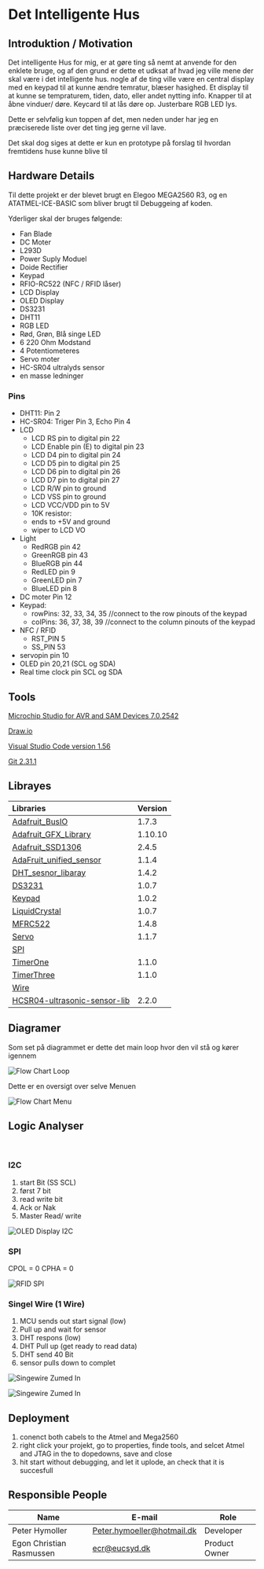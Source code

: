 # Det Intelligente Hus

## Introduktion / Motivation

Det intelligente Hus for mig, er at gøre ting så nemt at anvende for den enklete bruge,
og af den grund er dette et udksat af hvad jeg ville mene der skal være i det intelligente hus.
nogle af de ting ville være en central display med en keypad til at kunne ændre temratur, blæser hasighed. Et display til at kunne se tempraturem, tiden, dato, eller andet nytting info. Knapper til at åbne vinduer/ døre. Keycard til at lås døre op. Justerbare RGB LED lys.

Dette er selvfølig kun toppen af det, men neden under har jeg en præciserede liste over det ting jeg gerne vil lave.

Det skal dog siges at dette er kun en prototype på forslag til hvordan fremtidens huse kunne blive til

## Hardware Details

Til dette projekt er der blevet brugt en Elegoo MEGA2560 R3, og en ATATMEL-ICE-BASIC som bliver brugt til Debuggeing af koden.

Yderliger skal der bruges følgende:

- Fan Blade
- DC Moter
- L293D
- Power Suply Moduel
- Doide Rectifier
- Keypad
- RFIO-RC522 (NFC / RFID låser)
- LCD Display
- OLED Display
- DS3231 
- DHT11
- RGB LED
- Rød, Grøn, Blå singe LED
- 6 220 Ohm Modstand
- 4 Potentiometeres
- Servo moter
- HC-SR04 ultralyds sensor
- en masse ledninger

### Pins

- DHT11: Pin 2
- HC-SR04: Triger Pin 3, Echo Pin 4
- LCD
    - LCD RS pin to digital pin 22
    - LCD Enable pin (E) to digital pin 23
    - LCD D4 pin to digital pin 24
    - LCD D5 pin to digital pin 25
    - LCD D6 pin to digital pin 26
    - LCD D7 pin to digital pin 27
    - LCD R/W pin to ground
    - LCD VSS pin to ground
    - LCD VCC/VDD pin to 5V
    - 10K resistor:
    - ends to +5V and ground
    - wiper to LCD VO
- Light
    - RedRGB pin 42
    - GreenRGB pin 43
    - BlueRGB pin 44
    - RedLED pin 9
    - GreenLED pin 7
    - BlueLED pin 8
- DC moter Pin 12
- Keypad:
    - rowPins: 32, 33, 34, 35 //connect to the row pinouts of the keypad
    - colPins: 36, 37, 38, 39 //connect to the column pinouts of the keypad
- NFC / RFID
    - RST_PIN   5
    - SS_PIN    53
- servopin pin 10
- OLED pin 20,21 (SCL og SDA)
- Real time clock pin SCL og SDA


## Tools

[Microchip Studio for AVR and SAM Devices 7.0.2542](https://www.microchip.com/en-us/development-tools-tools-and-software/microchip-studio-for-avr-and-sam-devices#Downloads)

[Draw.io](https://app.diagrams.net/)

[Visual Studio Code version 1.56](https://code.visualstudio.com/)

[Git 2.31.1](https://git-scm.com/downloads)

## Librayes
| Libraries                                                                                | Version |
| :--------------------------------------------------------------------------------------- | ------- |
| [Adafruit_BusIO](https://github.com/adafruit/Adafruit_BusIO)                             | 1.7.3   |
| [Adafruit_GFX_Library](https://github.com/adafruit/Adafruit-GFX-Library)                 | 1.10.10 |
| [Adafruit_SSD1306](https://github.com/adafruit/Adafruit_SSD1306)                         | 2.4.5   |
| [AdaFruit_unified_sensor](https://github.com/adafruit/Adafruit_Sensor)                   | 1.1.4   |
| [DHT_sesnor_libaray](https://github.com/adafruit/DHT-sensor-library)                     | 1.4.2   |
| [DS3231](https://github.com/jarzebski/Arduino-DS3231)                                    | 1.0.7   |
| [Keypad](https://playground.arduino.cc/Code/Keypad/)                                     | 1.0.2   |
| [LiquidCrystal](https://www.arduino.cc/en/Reference/LiquidCrystal)                       | 1.0.7   |
| [MFRC522](https://github.com/miguelbalboa/rfid)                                          | 1.4.8   |
| [Servo](https://www.arduino.cc/reference/en/libraries/servo/)                            | 1.1.7   |
| [SPI](https://www.arduino.cc/en/reference/SPI)                                           |         |
| [TimerOne](https://playground.arduino.cc/Code/Timer1/)                                   | 1.1.0   |
| [TimerThree](https://playground.arduino.cc/Code/Timer1/)                                 | 1.1.0   |
| [Wire](https://www.arduino.cc/en/reference/wire)                                         |         |
| [HCSR04-ultrasonic-sensor-lib](https://github.com/gamegine/HCSR04-ultrasonic-sensor-lib) | 2.2.0   |



## Diagramer

Som set på diagrammet er dette det main loop
hvor den vil stå og kører igennem

![Flow Chart Loop](Det_intilligente_Hus.png)

Dette er en oversigt over selve Menuen

![Flow Chart Menu](Det_Intellligente_hus_Menu.png)

## Logic Analyser
<br>

### I2C

1. start Bit (SS SCL)
2. først 7 bit 
3. read write bit
4. Ack or Nak
5. Master Read/ write


![OLED Display I2C](OLED_Display_I2C.png)

### SPI
CPOL = 0 CPHA = 0

![RFID SPI](RFID_SPI.png)

### Singel Wire (1 Wire)
1. MCU sends out start signal (low)
2. Pull up and wait for sensor
3. DHT respons (low)
4. DHT Pull up (get ready to read data)
5. DHT send 40 Bit
6. sensor pulls down to complet 

![Singewire Zumed In](Singewire_Zumed_In.png)

![Singewire Zumed In](Singewire_Zumed_Out.png)


## Deployment

1. conenct both cabels to the Atmel and Mega2560
2. right click your projekt, go to properties, finde tools, and selcet Atmel and JTAG in the to dopedowns, save and close
3. hit start without debugging, and let it uplode, an check that it is succesfull


## Responsible People  

|Name|E-mail|Role|
|-|-|-|
|Peter Hymoller|Peter.hymoeller@hotmail.dk|Developer|
|Egon Christian Rasmussen|ecr@eucsyd.dk|Product Owner|